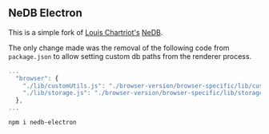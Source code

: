 ## NeDB Electron

This is a simple fork of [Louis Chartriot's](https://github.com/louischatriot) [NeDB](https://github.com/louischatriot/nedb).

The only change made was the removal of the following code from `package.json` to allow setting custom db paths from the renderer process.

```javascript
...
  "browser": {
    "./lib/customUtils.js": "./browser-version/browser-specific/lib/customUtils.js",
    "./lib/storage.js": "./browser-version/browser-specific/lib/storage.js"
  },
...
```

```
npm i nedb-electron
```
